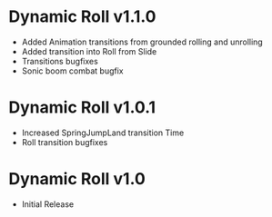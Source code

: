 # Dynamic Roll v1.1.0
* Added Animation transitions from grounded rolling and unrolling
* Added transition into Roll from Slide
* Transitions bugfixes
* Sonic boom combat bugfix

# Dynamic Roll v1.0.1
* Increased SpringJumpLand transition Time
* Roll transition bugfixes

# Dynamic Roll v1.0
* Initial Release